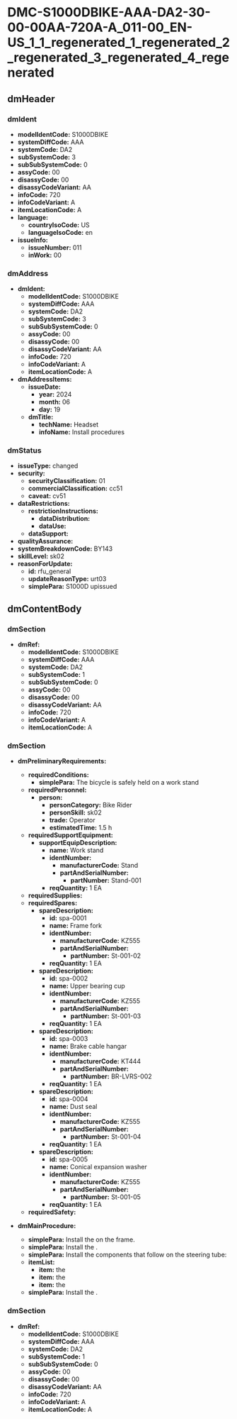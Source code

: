 # DMC-S1000DBIKE-AAA-DA2-30-00-00AA-720A-A_011-00_EN-US_1_1_regenerated_1_regenerated_2_regenerated_3_regenerated_4_regenerated

## dmHeader

### dmIdent

*   **modelIdentCode:** S1000DBIKE
*   **systemDiffCode:** AAA
*   **systemCode:** DA2
*   **subSystemCode:** 3
*   **subSubSystemCode:** 0
*   **assyCode:** 00
*   **disassyCode:** 00
*   **disassyCodeVariant:** AA
*   **infoCode:** 720
*   **infoCodeVariant:** A
*   **itemLocationCode:** A
*   **language:**
    *   **countryIsoCode:** US
    *   **languageIsoCode:** en
*   **issueInfo:**
    *   **issueNumber:** 011
    *   **inWork:** 00

### dmAddress

*   **dmIdent:**
    *   **modelIdentCode:** S1000DBIKE
    *   **systemDiffCode:** AAA
    *   **systemCode:** DA2
    *   **subSystemCode:** 3
    *   **subSubSystemCode:** 0
    *   **assyCode:** 00
    *   **disassyCode:** 00
    *   **disassyCodeVariant:** AA
    *   **infoCode:** 720
    *   **infoCodeVariant:** A
    *   **itemLocationCode:** A
*   **dmAddressItems:**
    *   **issueDate:**
        *   **year:** 2024
        *   **month:** 06
        *   **day:** 19
    *   **dmTitle:**
        *   **techName:** Headset
        *   **infoName:** Install procedures

### dmStatus

*   **issueType:** changed
*   **security:**
    *   **securityClassification:** 01
    *   **commercialClassification:** cc51
    *   **caveat:** cv51
*   **dataRestrictions:**
    *   **restrictionInstructions:**
        *   **dataDistribution:**
        *   **dataUse:**
    *   **dataSupport:**
*   **qualityAssurance:**
*   **systemBreakdownCode:** BY143
*   **skillLevel:** sk02
*   **reasonForUpdate:**
    *   **id:** rfu_general
    *   **updateReasonType:** urt03
    *   **simplePara:** S1000D upissued

## dmContentBody

### dmSection

*   **dmRef:**
    *   **modelIdentCode:** S1000DBIKE
    *   **systemDiffCode:** AAA
    *   **systemCode:** DA2
    *   **subSystemCode:** 1
    *   **subSubSystemCode:** 0
    *   **assyCode:** 00
    *   **disassyCode:** 00
    *   **disassyCodeVariant:** AA
    *   **infoCode:** 720
    *   **infoCodeVariant:** A
    *   **itemLocationCode:** A

### dmSection

*   **dmPreliminaryRequirements:**
    *   **requiredConditions:**
        *   **simplePara:** The bicycle is safely held on a work stand
    *   **requiredPersonnel:**
        *   **person:**
            *   **personCategory:** Bike Rider
            *   **personSkill:** sk02
            *   **trade:** Operator
            *   **estimatedTime:** 1.5 h
    *   **requiredSupportEquipment:**
        *   **supportEquipDescription:**
            *   **name:** Work stand
            *   **identNumber:**
                *   **manufacturerCode:** Stand
                *   **partAndSerialNumber:**
                    *   **partNumber:** Stand-001
            *   **reqQuantity:** 1 EA
    *   **requiredSupplies:**
    *   **requiredSpares:**
        *   **spareDescription:**
            *   **id:** spa-0001
            *   **name:** Frame fork
            *   **identNumber:**
                *   **manufacturerCode:** KZ555
                *   **partAndSerialNumber:**
                    *   **partNumber:** St-001-02
            *   **reqQuantity:** 1 EA
        *   **spareDescription:**
            *   **id:** spa-0002
            *   **name:** Upper bearing cup
            *   **identNumber:**
                *   **manufacturerCode:** KZ555
                *   **partAndSerialNumber:**
                    *   **partNumber:** St-001-03
            *   **reqQuantity:** 1 EA
        *   **spareDescription:**
            *   **id:** spa-0003
            *   **name:** Brake cable hangar
            *   **identNumber:**
                *   **manufacturerCode:** KT444
                *   **partAndSerialNumber:**
                    *   **partNumber:** BR-LVRS-002
            *   **reqQuantity:** 1 EA
        *   **spareDescription:**
            *   **id:** spa-0004
            *   **name:** Dust seal
            *   **identNumber:**
                *   **manufacturerCode:** KZ555
                *   **partAndSerialNumber:**
                    *   **partNumber:** St-001-04
            *   **reqQuantity:** 1 EA
        *   **spareDescription:**
            *   **id:** spa-0005
            *   **name:** Conical expansion washer
            *   **identNumber:**
                *   **manufacturerCode:** KZ555
                *   **partAndSerialNumber:**
                    *   **partNumber:** St-001-05
            *   **reqQuantity:** 1 EA
    *   **requiredSafety:**

*   **dmMainProcedure:**
    *   **simplePara:** Install the <internalRef internalRefId="spa-0001" internalRefTargetType="irtt06"/> on the frame.
    *   **simplePara:** Install the <internalRef internalRefId="spa-0002" internalRefTargetType="irtt06"/>.
    *   **simplePara:** Install the components that follow on the steering tube:
    *   **itemList:**
        *   **item:** the <internalRef internalRefId="spa-0003" internalRefTargetType="irtt06"/>
        *   **item:** the <internalRef internalRefId="spa-0004" internalRefTargetType="irtt06"/>
        *   **item:** the <internalRef internalRefId="spa-0005" internalRefTargetType="irtt06"/>
    *   **simplePara:** Install the <internalRef internalRefId="spa-0005" internalRefTargetType="irtt06"/>.

### dmSection

*   **dmRef:**
    *   **modelIdentCode:** S1000DBIKE
    *   **systemDiffCode:** AAA
    *   **systemCode:** DA2
    *   **subSystemCode:** 1
    *   **subSubSystemCode:** 0
    *   **assyCode:** 00
    *   **disassyCode:** 00
    *   **disassyCodeVariant:** AA
    *   **infoCode:** 720
    *   **infoCodeVariant:** A
    *   **itemLocationCode:** A